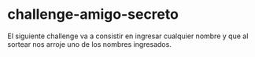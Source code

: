 # challenge-amigo-secreto

El siguiente challenge va a consistir en ingresar cualquier nombre y que al sortear nos arroje uno de los nombres ingresados.
